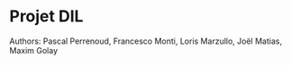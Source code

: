 Projet DIL
==========

Authors: Pascal Perrenoud, Francesco Monti, Loris Marzullo, Joël Matias, Maxim Golay